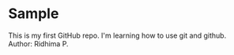 # Sample
This is my first GitHub repo. I'm learning how to use git and github.
<br>
Author: Ridhima P.